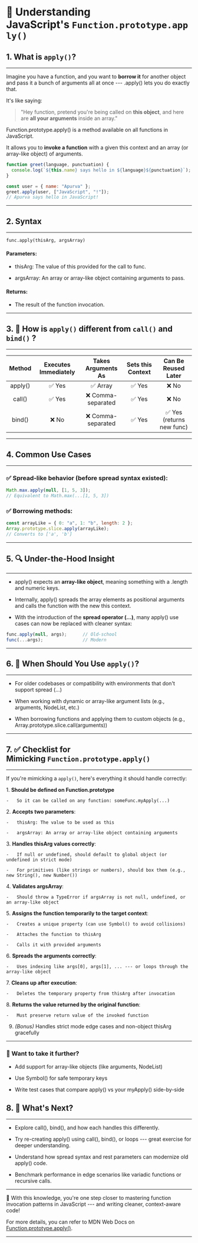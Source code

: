 
# 🧠 Understanding JavaScript's `Function.prototype.apply()`

## 1\. What is `apply()`?
----------------------------------

Imagine you have a function, and you want to **borrow it** for another object and pass it a bunch of arguments all at once --- .apply() lets you do exactly that.

It's like saying:

> "Hey function, pretend you're being called on **this object**, and here are **all your arguments** inside an array."

Function.prototype.apply() is a method available on all functions in JavaScript.

It allows you to **invoke a function** with a given this context and an array (or array-like object) of arguments.

```js
function greet(language, punctuation) {
  console.log(`${this.name} says hello in ${language}${punctuation}`);
}

const user = { name: "Apurva" };
greet.apply(user, ["JavaScript", "!"]);
// Apurva says hello in JavaScript!
```

---

## 2\. Syntax
--------------------

```
func.apply(thisArg, argsArray)
```

#### Parameters:

-   thisArg: The value of this provided for the call to func.

-   argsArray: An array or array-like object containing arguments to pass.

#### Returns:

-   The result of the function invocation.

---

## 3\. 🧪 How is `apply()` different from `call()` and `bind()` ?
--------------------------------------------------------------------


| Method  | Executes Immediately | Takes Arguments As | Sets this Context |     Can Be Reused Later    |
| :----:  | :------------------: | :----------------: | :---------------: | :------------------------: |
| apply() |       ✅ Yes         |      ✅ Array       |       ✅ Yes      |       ❌ No                |
| call()  |       ✅ Yes         |  ❌ Comma-separated |       ✅ Yes      |       ❌ No                |
| bind()  |       ❌ No          |  ❌ Comma-separated |       ✅ Yes      |  ✅ Yes (returns new func) |
 

---

## 4\. Common Use Cases
------------------------

### ✅ Spread-like behavior (before spread syntax existed):

```js
Math.max.apply(null, [1, 5, 3]);
// Equivalent to Math.max(...[1, 5, 3])
```

### ✅ Borrowing methods:

```js
const arrayLike = { 0: "a", 1: "b", length: 2 };
Array.prototype.slice.apply(arrayLike);
// Converts to ['a', 'b']
```

---

## 5\. 🔍 Under-the-Hood Insight
---------------------------------

-   apply() expects an **array-like object**, meaning something with a .length and numeric keys.

-   Internally, apply() spreads the array elements as positional arguments and calls the function with the new this context.

-   With the introduction of the **spread operator (...)**, many apply() use cases can now be replaced with cleaner syntax:

```js
func.apply(null, args);      // Old-school
func(...args);               // Modern
```

---

## 6\. 🧠 When Should You Use `apply()`?
----------------------------------------------

-   For older codebases or compatibility with environments that don't support spread (...)

-   When working with dynamic or array-like argument lists (e.g., arguments, NodeList, etc.)

-   When borrowing functions and applying them to custom objects (e.g., Array.prototype.slice.call(arguments))

---

## 7\. ✅ Checklist for Mimicking `Function.prototype.apply()`
---------------------------------------------------------------

If you're mimicking a `apply()`, here's everything it should handle correctly:

1\.  **Should be defined on Function.prototype**

    -   So it can be called on any function: someFunc.myApply(...)

2\.  **Accepts two parameters**:

    -   thisArg: The value to be used as this

    -   argsArray: An array or array-like object containing arguments

3\.  **Handles thisArg values correctly**:

    -   If null or undefined, should default to global object (or undefined in strict mode)

    -   For primitives (like strings or numbers), should box them (e.g., new String(), new Number())

4\.  **Validates argsArray**:

    -   Should throw a TypeError if argsArray is not null, undefined, or an array-like object

5\.  **Assigns the function temporarily to the target context**:

    -   Creates a unique property (can use Symbol() to avoid collisions)

    -   Attaches the function to thisArg

    -   Calls it with provided arguments

6\.  **Spreads the arguments correctly**:

    -   Uses indexing like args[0], args[1], ... --- or loops through the array-like object

7\.  **Cleans up after execution**:

    -   Deletes the temporary property from thisArg after invocation

8\.  **Returns the value returned by the original function**:

    -   Must preserve return value of the invoked function

9.  *(Bonus)* Handles strict mode edge cases and non-object thisArg gracefully

---

### 🧪 Want to take it further?

-   Add support for array-like objects (like arguments, NodeList)

-   Use Symbol() for safe temporary keys

-   Write test cases that compare apply() vs your myApply() side-by-side


## 8\. 🚀 What's Next?
-------------------------------

-   Explore call(), bind(), and how each handles this differently.

-   Try re-creating apply() using call(), bind(), or loops --- great exercise for deeper understanding.

-   Understand how spread syntax and rest parameters can modernize old apply() code.

-   Benchmark performance in edge scenarios like variadic functions or recursive calls.

---

🧠 With this knowledge, you're one step closer to mastering function invocation patterns in JavaScript --- and writing cleaner, context-aware code!

For more details, you can refer to MDN Web Docs on [Function.prototype.apply()](https://developer.mozilla.org/en-US/docs/Web/JavaScript/Reference/Global_Objects/Function/apply).

---